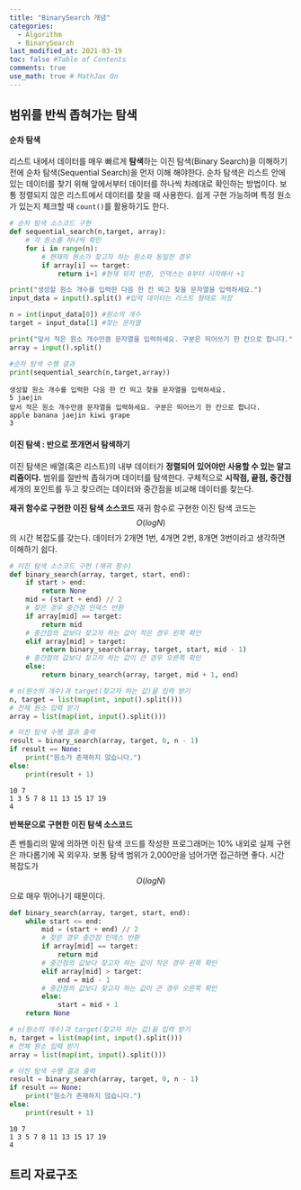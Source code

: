 ```yaml
---
title: "BinarySearch 개념"
categories: 
  - Algorithm
  - BinarySearch
last_modified_at: 2021-03-19
toc: false #Table of Contents
comments: true
use_math: true # MathJax On
---
```


## 범위를 반씩 좁혀가는 탐색

#### 순차 탐색

리스트 내에서 데이터를 매우 빠르게 **탐색**하는 이진 탐색(Binary Search)을 이해하기 전에 순차 탐색(Sequential Search)을 먼저 이해 해야한다. 순차 탐색은 리스트 안에 있는 데이터를 찾기 위해 앞에서부터 데이터를 하나씩 차례대로 확인하는 방법이다. 보통 정렬되지 않은 리스트에서 데이터를 찾을 때 사용한다. 쉽게 구현 가능하며 특정 원소가 있는지 체크할 때 `count()`를 활용하기도 한다.

```python
# 순차 탐색 소스코드 구현
def sequential_search(n,target, array):
    # 각 원소를 하나씩 확인
    for i in range(n):
        # 현재의 원소가 찾고자 하는 원소와 동일한 경우
        if array[i] == target:
            return i+1 #현재 위치 반환, 인덱스는 0부터 시작해서 +1

print("생성할 원소 개수를 입력한 다음 한 칸 띄고 찾을 문자열을 입력하세요.")
input_data = input().split() #입력 데이터는 리스트 형태로 저장

n = int(input_data[0]) #원소의 개수
target = input_data[1] #찾는 문자열

print("앞서 적은 원소 개수만큼 문자열을 입력하세요. 구분은 띄어쓰기 한 칸으로 합니다.")
array = input().split()

#순차 탐색 수행 결과
print(sequential_search(n,target,array))
```

    생성할 원소 개수를 입력한 다음 한 칸 띄고 찾을 문자열을 입력하세요.
    5 jaejin
    앞서 적은 원소 개수만큼 문자열을 입력하세요. 구분은 띄어쓰기 한 칸으로 합니다.
    apple banana jaejin kiwi grape
    3
    
#### 이진 탐색 : 반으로 쪼개면서 탐색하기

이진 탐색은 배열(혹은 리스트)의 내부 데이터가 **정렬되어 있어야만 사용할 수 있는 알고리즘이다.** 범위를 절반씩 좁혀가며 데이터를 탐색한다. 구체적으로 **시작점, 끝점, 중간점** 세개의 포인트를 두고 찾으려는 데이터와 중간점을 비교해 데이터를 찾는다.

**재귀 함수로 구현한 이진 탐색 소스코드**
재귀 함수로 구현한 이진 탐색 코드는 $$O(logN)$$의 시간 복잡도를 갖는다. 데이터가 2개면 1번, 4개면 2번, 8개면 3번이라고 생각하면 이해하기 쉽다.

```python
# 이진 탐색 소스코드 구현 (재귀 함수)
def binary_search(array, target, start, end):
    if start > end:
        return None
    mid = (start + end) // 2
    # 찾은 경우 중간점 인덱스 반환
    if array[mid] == target:
        return mid
    # 중간점의 값보다 찾고자 하는 값이 작은 경우 왼쪽 확인
    elif array[mid] > target:
        return binary_search(array, target, start, mid - 1)
    # 중간점의 값보다 찾고자 하는 값이 큰 경우 오른쪽 확인
    else:
        return binary_search(array, target, mid + 1, end)

# n(원소의 개수)과 target(찾고자 하는 값)을 입력 받기
n, target = list(map(int, input().split()))
# 전체 원소 입력 받기
array = list(map(int, input().split()))

# 이진 탐색 수행 결과 출력
result = binary_search(array, target, 0, n - 1)
if result == None:
    print("원소가 존재하지 않습니다.")
else:
    print(result + 1)
```

    10 7
    1 3 5 7 8 11 13 15 17 19
    4

**반복문으로 구현한 이진 탐색 소스코드**

존 벤틀리의 말에 의하면 이진 탐색 코드를 작성한 프로그래머는 10% 내외로 실제 구현은 까다롭기에 꼭 외우자. 보통 탐색 범위가 2,000만을 넘어가면 접근하면 좋다. 시간 복잡도가 $$O(logN)$$으로 매우 뛰어나기 때문이다.

```python
def binary_search(array, target, start, end):
    while start <= end:
        mid = (start + end) // 2
        # 찾은 경우 중간점 인덱스 반환
        if array[mid] == target:
            return mid
        # 중간점의 값보다 찾고자 하는 값이 작은 경우 왼쪽 확인
        elif array[mid] > target:
            end = mid - 1
        # 중간점의 값보다 찾고자 하는 값이 큰 경우 오른쪽 확인
        else:
            start = mid + 1
    return None

# n(원소의 개수)과 target(찾고자 하는 값)을 입력 받기
n, target = list(map(int, input().split()))
# 전체 원소 입력 받기
array = list(map(int, input().split()))

# 이진 탐색 수행 결과 출력
result = binary_search(array, target, 0, n - 1)
if result == None:
    print("원소가 존재하지 않습니다.")
else:
    print(result + 1)
```

    10 7
    1 3 5 7 8 11 13 15 17 19
    4
    
## 트리 자료구조
